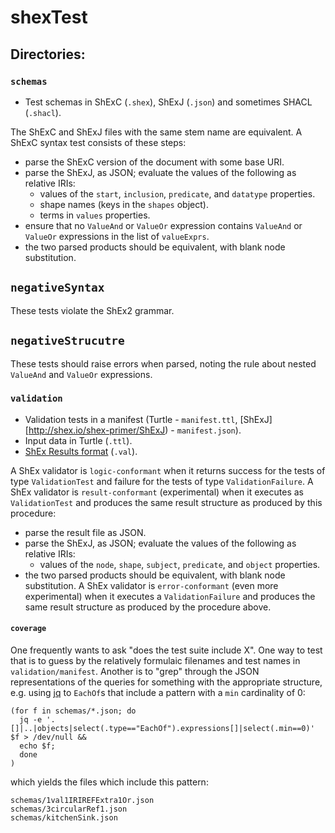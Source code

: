 # shexTest

## Directories:
### `schemas`

* Test schemas in ShExC (`.shex`), ShExJ (`.json`) and sometimes SHACL (`.shacl`).

The ShExC and ShExJ files with the same stem name are equivalent.
A ShExC syntax test consists of these steps:

* parse the ShExC version of the document with some base URI.
* parse the ShExJ, as JSON; evaluate the values of the following as relative IRIs:
  * values of the `start`, `inclusion`, `predicate`, and `datatype` properties.
  * shape names (keys in the `shapes` object).
  * terms in `values` properties.
* ensure that no `ValueAnd` or `ValueOr` expression contains `ValueAnd` or `ValueOr` expressions in the list of `valueExprs`.
* the two parsed products should be equivalent, with blank node substitution.


## `negativeSyntax`
These tests violate the ShEx2 grammar.

## `negativeStrucutre`
These tests should raise errors when parsed, noting the rule about nested `ValueAnd` and `ValueOr` expressions.

### `validation`

* Validation tests in a manifest (Turtle - `manifest.ttl`, [ShExJ][http://shex.io/shex-primer/ShExJ) - `manifest.json`).
* Input data in Turtle (`.ttl`).
* [ShEx Results format](http://shex.io/shex-primer/ShExJ) (`.val`).

A ShEx validator is `logic-conformant` when it returns success for the tests of type `ValidationTest` and failure for the tests of type `ValidationFailure`.
A ShEx validator is `result-conformant` (experimental) when it executes as `ValidationTest` and produces the same result structure as produced by this procedure:
* parse the result file as JSON.
* parse the ShExJ, as JSON; evaluate the values of the following as relative IRIs:
  * values of the `node`, `shape`, `subject`, `predicate`, and `object` properties.
* the two parsed products should be equivalent, with blank node substitution.
A ShEx validator is `error-conformant` (even more experimental) when it executes a `ValidationFailure` and produces the same result structure as produced by the procedure above.

#### `coverage`

One frequently wants to ask "does the test suite include X".
One way to test that is to guess by the relatively formulaic filenames and test names in `validation/manifest`.
Another is to "grep" through the JSON representations of the queries for something with the appropriate structure, e.g. using [jq](https://stedolan.github.io/jq/) to `EachOf`s that include a pattern with a `min` cardinality of 0:

    (for f in schemas/*.json; do
      jq -e '.[]|..|objects|select(.type=="EachOf").expressions[]|select(.min==0)' $f > /dev/null &&
      echo $f;
      done
    )

which yields the files which include this pattern:

    schemas/1val1IRIREFExtra1Or.json
    schemas/3circularRef1.json
    schemas/kitchenSink.json

